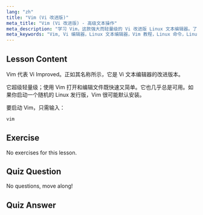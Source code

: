 ```yaml
---
lang: "zh"
title: "Vim (Vi 改进版)"
meta_title: "Vim (Vi 改进版) - 高级文本操作"
meta_description: "学习 Vim，这款强大而轻量级的 Vi 改进版 Linux 文本编辑器。了解基本用法以及 Vim 对 Linux 用户至关重要的原因。"
meta_keywords: "Vim, Vi 编辑器，Linux 文本编辑器，Vim 教程，Linux 命令，Linux 初学者，Vim 指南"
---
```


## Lesson Content

Vim 代表 Vi Improved。正如其名称所示，它是 Vi 文本编辑器的改进版本。

它超级轻量级；使用 Vim 打开和编辑文件既快速又简单。它也几乎总是可用。如果你启动一个随机的 Linux 发行版，Vim 很可能默认安装。

要启动 Vim，只需输入：

```bash
vim
```

## Exercise

No exercises for this lesson.

## Quiz Question

No questions, move along!

## Quiz Answer
